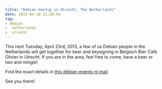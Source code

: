 ```yaml
---
title: "Debian meetup in Utrecht, The Netherlands"
date: 2013-04-18 21:28:54
tag:
- debian
-  netherlands
-  utrecht
---
```

This next Tuesday, April 23rd, 2013, a few of us Debian people in the Netherlands will get together for beer and keysigning in Belgisch Bier Café Olivier in Utrecht. If you are in the area, feel free to come, have a beer or two and mingle!

Find the exact details in <a href="http://lists.debian.org/debian-events-nl/2013/04/msg00005.html">this debian-events-nl mail</a>.

See you there!

